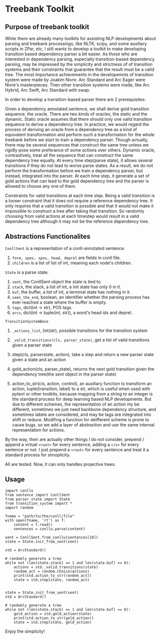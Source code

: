# Treebank Toolkit

## Purpose of treebank toolkit

While there are already many toolkits for assisting NLP developments about parsing and treebank processings, like NLTK, scipy, and some auxiliary scripts in ZPar, etc, I still wants to develop a toolkit to make developing transition based dependency parser a bit easier. As those who are interested in dependency parsing, especially transition-based dependency parsing, may be impressed by the simplicity and strictness of of transition systems and their constraints that guarantee that the result must be a valid tree. The most importance achievements in the developemnts of transition system were made by Joakim Nivre. Arc Standard and Arc Eager were Nivre's masterpieces. Then other transition systems were made, like Arc Hybrid, Arc Swift, Arc Standard with swap.

In order to develop a transition-based parser there are 2 prerequisites:

Given a dependency annotated sentence, we shall derive gold transition sequence, the oracle. There are two kinds of oracles, the static and the dynamic. Static oracle assumes that there should only one valid transition sequence to derive a dependency tree. In practice, we would regard the process of deriving an oracle from a dependency tree as a kind of equivalent transformation and perform such a transformation for the whole treebank before we start to train a dependency parser. Though actually, there may be several sequences that construct the same tree unless we rigidly pose some preferance of some actions over others. Dynamic oracle, contrastively, treat all the sequence that can construct the same dependency tree equally. At every time step(parse state), it allows several transitions if they do not lead to worse parse states. As a result, we do not perform the transformation before we train a dependency parser, but instead, integrated into the parser. At each time step, it generate a set of gold actions that can lead to the gold dependency tree and the parser is allowed to choose any one of them.

Constraints for valid transitions at each time step. Being a valid transition is a looser constraint that it does not require a reference dependency tree. It only requires that a valid transition is possible and that it would not make it impossible to construct a tree after taking that transition. So randomly choosing from valid actions at each timestep would result in a valid dependency tree although it may not be the reference dependency tree.

## Abstractions Functionalites

`ConllSent` is a representation of a conll-annotated sentence.

1. `form, upos, xpos, head, deprel` are fields in conll file.
2. `children` is a list of list of int, meaning each node's children.

`State` is a parse state.

1. `sent`, the ConllSent object the state is tied to.
2. `stack`, the stack, a list of int, a init state has only 0 in it.
3. `buf`, the buffer, a list of int, a terminal state has nothing in it.
4. `seen_the_end`, boolean, an identifier whether the parsing process has ever reached a state where the buffer is empty.
5. `tags`, dict(int -> str), POS tags.
6. `arcs`, dict(int -> tuple(int, str)), a word's head idx and deprel.


`TransitionSystemBase`

1. `_actions_list`, list(str), possible transitions for the transition system

2. `_valid_transitions(cls, parser_state)`, get a list of valid transitions given a parser state

3. step(cls, parserstate, action), take a step and return a new parser state given a state and an action

4. gold_action(cls, parser_state), returns the next gold transition given the dependency tree(the sent object in the parser state)

5. action_to_str(cls, action, control), an auxiliary function to transform an action, tuple(transition, label) to a str, which is useful when used with pytext or other toolkits, because mapping from a string to an integer is the standard process for deep learning based NLP developments. But due to different schemes, the representation of an action my be different, sometimes we just need backbone dependency structure, and sometimes labels are considered, and may be tags are integrated into shift or reduce. Modifing a function for deifferent scheme is prone to cause bugs. so we add a layer of abstraction and use the same internal representation for actions.

By the way, their are actually other things I do not consider, prepend / append a virtual `<root>` for every sentence, adding a `</s>` for every sentence or not. I just prepend a `<root>` for every sentence and treat it a standard process for simoplicity.

All are tested. Now, it can only handles projective trees.

## Usage

```
import conllu
from sentence import ConllSent
from parser_state import State
from transition_system import *
import random

fname = "path/to/the/conll/file"
with open(fname, 'rt') as f:
    content = f.read()
    sentences = conllu.parse(content)

sent = ConllSent.from_conllu(sentences[10])
state = State.init_from_sent(sent)

std = ArcStandard()

# randomly generate a tree
while not (len(state.stack) == 1 and len(state.buf) == 0):
    actions = std._valid_transitions(state)
    random_act = random.choice(actions)
    print(std.action_to_str(random_act))
    state = std.step(state, random_act)


state = State.init_from_sent(sent)
std = ArcStandard()

# randomly generate a tree
while not (len(state.stack) == 1 and len(state.buf) == 0):
    gold_action = std.gold_action(state)
    print(std.action_to_str(gold_action))
    state = std.step(state, gold_action)
```

Enjoy the simplicity!

